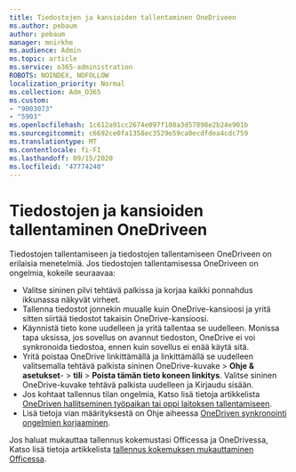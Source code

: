 ```yaml
---
title: Tiedostojen ja kansioiden tallentaminen OneDriveen
ms.author: pebaum
author: pebaum
manager: mnirkhe
ms.audience: Admin
ms.topic: article
ms.service: o365-administration
ROBOTS: NOINDEX, NOFOLLOW
localization_priority: Normal
ms.collection: Adm_O365
ms.custom:
- "9003073"
- "5903"
ms.openlocfilehash: 1c612a91cc2674e097f108a3d57898e2b24e901b
ms.sourcegitcommit: c6692ce0fa1358ec3529e59ca0ecdfdea4cdc759
ms.translationtype: MT
ms.contentlocale: fi-FI
ms.lasthandoff: 09/15/2020
ms.locfileid: "47774240"
---
```

# <a name="saving-files-and-folders-to-onedrive"></a>Tiedostojen ja kansioiden tallentaminen OneDriveen

Tiedostojen tallentamiseen ja tiedostojen tallentamiseen OneDriveen on erilaisia menetelmiä. Jos tiedostojen tallentamisessa OneDriveen on ongelmia, kokeile seuraavaa:

- Valitse sininen pilvi tehtävä palkissa ja korjaa kaikki ponnahdus ikkunassa näkyvät virheet.
- Tallenna tiedostot jonnekin muualle kuin OneDrive-kansioosi ja yritä sitten siirtää tiedostot takaisin OneDrive-kansioosi.
- Käynnistä tieto kone uudelleen ja yritä tallentaa se uudelleen. Monissa tapa uksissa, jos sovellus on avannut tiedoston, OneDrive ei voi synkronoida tiedostoa, ennen kuin sovellus ei enää käytä sitä.    
- Yritä poistaa OneDrive linkittämällä ja linkittämällä se uudelleen valitsemalla tehtävä palkista sininen OneDrive-kuvake > **Ohje & asetukset**-  >  **tili**  >  **Poista tämän tieto koneen linkitys**. Valitse sininen OneDrive-kuvake tehtävä palkista uudelleen ja Kirjaudu sisään.
- Jos kohtaat tallennus tilan ongelmia, Katso lisä tietoja artikkelista [OneDriven hallitseminen työpaikan tai oppi laitoksen tallentamiseen](https://support.microsoft.com/office/manage-your-onedrive-for-work-or-school-storage-31519161-059c-4764-b6f8-f5cd29f7fe68).
- Lisä tietoja vian määrityksestä on Ohje aiheessa [OneDriven synkronointi ongelmien korjaaminen](https://docs.microsoft.com/alchemyinsights/fix-onedrive-sync-issues).  

Jos haluat mukauttaa tallennus kokemustasi Officessa ja OneDrivessa, Katso lisä tietoja artikkelista [tallennus kokemuksen mukauttaminen Officessa](https://support.microsoft.com/office/customize-the-save-experience-in-office-786200a7-f5f2-4d26-a3ae-b78c60dd5d3b).
